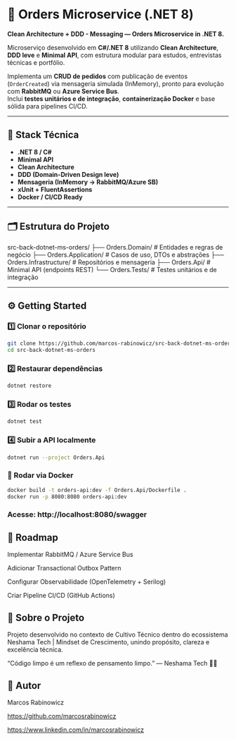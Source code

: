 # 🧩 Orders Microservice (.NET 8)

**Clean Architecture + DDD - Messaging — Orders Microservice in .NET 8.**

Microserviço desenvolvido em **C#/.NET 8** utilizando **Clean Architecture**, **DDD leve** e **Minimal API**, com estrutura modular para estudos, entrevistas técnicas e portfólio.

Implementa um **CRUD de pedidos** com publicação de eventos (`OrderCreated`) via mensageria simulada (InMemory), pronto para evolução com **RabbitMQ** ou **Azure Service Bus**.  
Inclui **testes unitários e de integração**, **containerização Docker** e base sólida para pipelines CI/CD.

---

## 🧱 Stack Técnica

- **.NET 8 / C#**
- **Minimal API**
- **Clean Architecture**
- **DDD (Domain-Driven Design leve)**
- **Mensageria (InMemory → RabbitMQ/Azure SB)**
- **xUnit + FluentAssertions**
- **Docker / CI/CD Ready**

---

## 🗂️ Estrutura do Projeto

src-back-dotnet-ms-orders/
├── Orders.Domain/ # Entidades e regras de negócio
├── Orders.Application/ # Casos de uso, DTOs e abstrações
├── Orders.Infrastructure/ # Repositórios e mensageria
├── Orders.Api/ # Minimal API (endpoints REST)
└── Orders.Tests/ # Testes unitários e de integração

---

## ⚙️ Getting Started

### 1️⃣ Clonar o repositório

```bash
git clone https://github.com/marcos-rabinowicz/src-back-dotnet-ms-orders.git
cd src-back-dotnet-ms-orders
```

### 2️⃣ Restaurar dependências

```bash
dotnet restore
```

### 3️⃣ Rodar os testes

```bash
dotnet test
```

### 4️⃣ Subir a API localmente

```bash
dotnet run --project Orders.Api
```

### 🐳 Rodar via Docker

```bash
docker build -t orders-api:dev -f Orders.Api/Dockerfile .
docker run -p 8080:8080 orders-api:dev
```

### Acesse: http://localhost:8080/swagger

## 🚀 Roadmap

Implementar RabbitMQ / Azure Service Bus

Adicionar Transactional Outbox Pattern

Configurar Observabilidade (OpenTelemetry + Serilog)

Criar Pipeline CI/CD (GitHub Actions)

## 🧭 Sobre o Projeto

Projeto desenvolvido no contexto de Cultivo Técnico dentro do ecossistema Neshama Tech | Mindset de Crescimento, unindo propósito, clareza e excelência técnica.

“Código limpo é um reflexo de pensamento limpo.” — Neshama Tech 💙🔥

## 📌 Autor

Marcos Rabinowicz

https://github.com/marcosrabinowicz

https://www.linkedin.com/in/marcosrabinowicz
